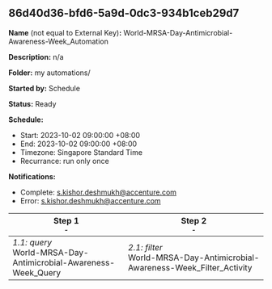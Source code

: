 ## 86d40d36-bfd6-5a9d-0dc3-934b1ceb29d7

**Name** (not equal to External Key)**:** World-MRSA-Day-Antimicrobial-Awareness-Week_Automation

**Description:** n/a

**Folder:** my automations/

**Started by:** Schedule

**Status:** Ready

**Schedule:**

* Start: 2023-10-02 09:00:00 +08:00
* End: 2023-10-02 09:00:00 +08:00
* Timezone: Singapore Standard Time
* Recurrance: run only once

**Notifications:**

* Complete: s.kishor.deshmukh@accenture.com
* Error: s.kishor.deshmukh@accenture.com

| Step 1<br>_<small>-</small>_ | Step 2<br>_<small>-</small>_ |
| --- | --- |
| _1.1: query_<br>World-MRSA-Day-Antimicrobial-Awareness-Week_Query | _2.1: filter_<br>World-MRSA-Day-Antimicrobial-Awareness-Week_Filter_Activity |
